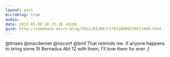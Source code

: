 ```yaml
---
layout: post
microblog: true
audio: 
date: 2012-03-09 16:23:20 +0100
guid: http://samdeane.micro.blog/2012/03/09/t178138909220413440.html
---
```

@tmaes @macdevnet @nsconf @bmf That reminds me. If anyone happens to bring some St Bernadus Abt 12 with them, I'll love them for ever ;)
